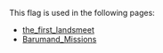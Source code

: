 This flag is used in the following pages:
 - [the_first_landsmeet](../events/the_first_landsmeet.md)
 - [Barumand_Missions](../missions/Barumand_Missions.md)
